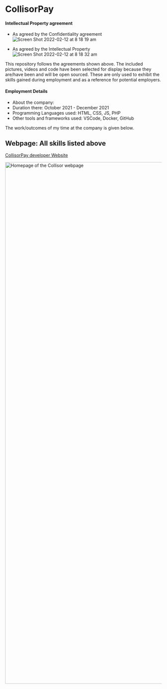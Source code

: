 # CollisorPay


#### Intellectual Property agreement
- As agreed by the Confidentiality agreement
![Screen Shot 2022-02-12 at 8 18 19 am](https://user-images.githubusercontent.com/71302996/153678189-23ff6b33-642d-425d-bc08-98493ce324e8.png)

- As agreed by the Intellectual Property
![Screen Shot 2022-02-12 at 8 18 32 am](https://user-images.githubusercontent.com/71302996/153678213-89290b25-5b93-422f-a4a4-1d89ed689929.png)

This repository follows the agreements shown above. The included pictures, videos and code have been selected for display because they are/have been and will be open sourced. These are only used to exhibit the skills gained during employment and as a reference for potential employers. 

#### Employment Details
- About the company:
- Duration there: October 2021 - December 2021
- Programming Languages used: HTML, CSS, JS, PHP
- Other tools and frameworks used: VSCode, Docker, GitHub

The work/outcomes of my time at the company is given below.

## Webpage: All skills listed above

[CollisorPay developer Website](https://dev.collisor.com.au/)

<img width="1680" alt="Homepage of the Collisor webpage" src="https://user-images.githubusercontent.com/71302996/153543960-b911a4d8-68df-41f7-90ef-4674f5fe4564.png">
